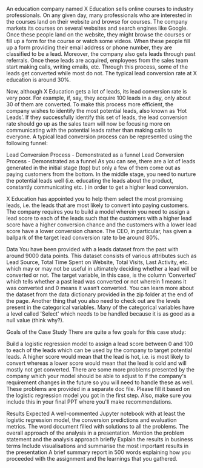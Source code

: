 An education company named X Education sells online courses to industry professionals. On any given day, many professionals who are interested in the courses land on their website and browse for courses.
The company markets its courses on several websites and search engines like Google. Once these people land on the website, they might browse the courses or fill up a form for the course or watch some videos. When these people fill up a form providing their email address or phone number, they are classified to be a lead. Moreover, the company also gets leads through past referrals. Once these leads are acquired, employees from the sales team start making calls, writing emails, etc. Through this process, some of the leads get converted while most do not. The typical lead conversion rate at X education is around 30%.

Now, although X Education gets a lot of leads, its lead conversion rate is very poor. For example, if, say, they acquire 100 leads in a day, only about 30 of them are converted. To make this process more efficient, the company wishes to identify the most potential leads, also known as ‘Hot Leads’. If they successfully identify this set of leads, the lead conversion rate should go up as the sales team will now be focusing more on communicating with the potential leads rather than making calls to everyone. A typical lead conversion process can be represented using the following funnel:

Lead Conversion Process - Demonstrated as a funnel Lead Conversion Process - Demonstrated as a funnel As you can see, there are a lot of leads generated in the initial stage (top) but only a few of them come out as paying customers from the bottom. In the middle stage, you need to nurture the potential leads well (i.e. educating the leads about the product, constantly communicating etc. ) in order to get a higher lead conversion.

X Education has appointed you to help them select the most promising leads, i.e. the leads that are most likely to convert into paying customers. The company requires you to build a model wherein you need to assign a lead score to each of the leads such that the customers with a higher lead score have a higher conversion chance and the customers with a lower lead score have a lower conversion chance. The CEO, in particular, has given a ballpark of the target lead conversion rate to be around 80%.

Data You have been provided with a leads dataset from the past with around 9000 data points. This dataset consists of various attributes such as Lead Source, Total Time Spent on Website, Total Visits, Last Activity, etc. which may or may not be useful in ultimately deciding whether a lead will be converted or not. The target variable, in this case, is the column ‘Converted’ which tells whether a past lead was converted or not wherein 1 means it was converted and 0 means it wasn’t converted. You can learn more about the dataset from the data dictionary provided in the zip folder at the end of the page. Another thing that you also need to check out are the levels present in the categorical variables. Many of the categorical variables have a level called 'Select' which needs to be handled because it is as good as a null value (think why?).

Goals of the Case Study There are quite a few goals for this case study:

Build a logistic regression model to assign a lead score between 0 and 100 to each of the leads which can be used by the company to target potential leads. A higher score would mean that the lead is hot, i.e. is most likely to convert whereas a lower score would mean that the lead is cold and will mostly not get converted. There are some more problems presented by the company which your model should be able to adjust to if the company's requirement changes in the future so you will need to handle these as well. These problems are provided in a separate doc file. Please fill it based on the logistic regression model you got in the first step. Also, make sure you include this in your final PPT where you'll make recommendations.

Results Expected A well-commented Jupyter notebook with at least the logistic regression model, the conversion predictions and evaluation metrics. The word document filled with solutions to all the problems. The overall approach of the analysis in a presentation. Mention the problem statement and the analysis approach briefly Explain the results in business terms Include visualisations and summarise the most important results in the presentation A brief summary report in 500 words explaining how you proceeded with the assignment and the learnings that you gathered.
